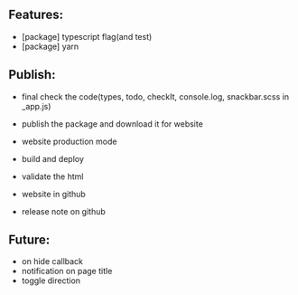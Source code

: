  ## Features:
- [package] typescript flag(and test)
- [package] yarn

## Publish:
- final check the code(types, todo, checkIt, console.log, snackbar.scss in _app.js)
- publish the package and download it for website
- website production mode
- build and deploy
- validate the html









- website in github
- release note on github

## Future:
- on hide callback
- notification on page title
- toggle direction